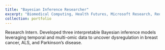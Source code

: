 ```yaml
---
title: "Bayesian Inference Researcher"
excerpt: "Biomedical Computing, Health Futures, Microsoft Research, Redmond, WA, USA.<br/><img src='/images/500x300.png'>"
collection: portfolio
---
```


Research Intern. Developed three interpretable Bayesian inference models leveraging temporal and multi-omic data to uncover dysregulation in breast cancer, ALS, and Parkinson’s disease.
